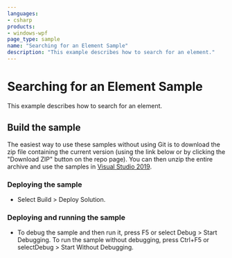 ```yaml
---
languages:
- csharp
products:
- windows-wpf
page_type: sample
name: "Searching for an Element Sample"        
description: "This example describes how to search for an element."
---
```


# Searching for an Element Sample
This example describes how to search for an element.

## Build the sample
The easiest way to use these samples without using Git is to download the zip file containing the current version (using the link below or by clicking the "Download ZIP" button on the repo page). You can then unzip the entire archive and use the samples in [Visual Studio 2019](https://www.visualstudio.com/wpf-vs).

### Deploying the sample
- Select Build > Deploy Solution. 

### Deploying and running the sample
- To debug the sample and then run it, press F5 or select Debug >  Start Debugging. To run the sample without debugging, press Ctrl+F5 or selectDebug > Start Without Debugging. 


